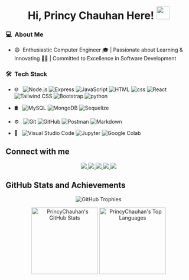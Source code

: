  
 <h1 align="center">Hi, Princy Chauhan Here! <img src="https://media.giphy.com/media/hvRJCLFzcasrR4ia7z/giphy.gif" width="35"></h1>

### 💻 &nbsp;About Me

- 😄 &nbsp;Enthusiastic Computer Engineer 🎓 | Passionate about Learning & Innovating 👩‍💻 | Committed to Excellence in Software Development

### 🛠 &nbsp;Tech Stack

- 🌐 &nbsp;
  ![Node.js](https://img.shields.io/badge/-Node.js-333333?style=flat&logo=Node.js)
  ![Express](https://img.shields.io/badge/-express-333333?style=flat&logo=express)
  ![JavaScript](https://img.shields.io/badge/-JavaScript-333333?style=flat&logo=javascript)
  ![HTML](https://img.shields.io/badge/-HTML-333333?style=flat&logo=HTML5)
  ![css](https://img.shields.io/badge/-css-333333?style=flat&logo=css3)
 ![React](https://img.shields.io/badge/-React-333333?style=flat&logo=react)
![Tailwind CSS](https://img.shields.io/badge/-TailwindCSS-333333?style=flat&logo=tailwind-css)
![Bootstrap](https://img.shields.io/badge/-Bootstrap-333333?style=flat&logo=bootstrap&logoColor=563D7C)
![python](https://img.shields.io/badge/-python-333333?style=flat&logo=python)
 
- 🛢 &nbsp;
  ![MySQL](https://img.shields.io/badge/-SQL-333333?style=flat&logo=sqlite)
  ![MongoDB](https://img.shields.io/badge/-MongoDB-333333?style=flat&logo=Mongodb)
  ![Sequelize](https://img.shields.io/badge/-Sequelize-333333?style=flat&logo=Sequelize)
  
  
 - ⚙️ &nbsp;
  ![Git](https://img.shields.io/badge/-Git-333333?style=flat&logo=git)
  ![GitHub](https://img.shields.io/badge/-GitHub-333333?style=flat&logo=github)
  ![Postman](https://img.shields.io/badge/-Postman-333333?style=flat&logo=postman)
  ![Markdown](https://img.shields.io/badge/-Markdown-333333?style=flat&logo=markdown)

- 🔧 &nbsp;
  ![Visual Studio Code](https://img.shields.io/badge/-Visual%20Studio%20Code-333333?style=flat&logo=visual-studio-code&logoColor=007ACC)
  ![Jupyter](https://img.shields.io/badge/-Jupyter-333333?style=flat&logo=jupyter)
  ![Google Colab](https://img.shields.io/badge/-GoogleColab-333333?style=flat&logo=Google-Colab)

 
## Connect with me

<p align="center">
  <a href="https://www.linkedin.com/in/princy-chauhan">
    <img src="https://img.shields.io/badge/-Princy%20Chauhan-0077B5?style=flat-square&logo=Linkedin&logoColor=white"/>
  </a>
  <a href="mailto:chauhanprincee7@gmail.com">
    <img src="https://img.shields.io/badge/-chauhanprincee7@gmail.com-D14836?style=flat-square&logo=Gmail&logoColor=white"/>
  </a>
  <a href="https://stackoverflow.com/users/20250062/princy-chauhan">
    <img src="https://img.shields.io/badge/-Stack%20Overflow-FE7A16?style=flat-square&logo=Stack-Overflow&logoColor=white"/>
  </a>
  <a href="https://leetcode.com/u/PrincyChauhan/">
    <img src="https://img.shields.io/badge/-LeetCode-FFA116?style=flat-square&logo=LeetCode&logoColor=white"/>
  </a>
  <a href="https://medium.com/@chauhanprincee7">
    <img src="https://img.shields.io/badge/-Medium-12100E?style=flat-square&logo=Medium&logoColor=white"/>
  </a>
</p>

## GitHub Stats and Achievements
<p align="center">
  <img src="https://github-profile-trophy.vercel.app/?username=PrincyChauhan&theme=onedark&row=1&column=6" alt="GitHub Trophies" />
</p>

<p align="center">
  <img height="180em" src="https://github-readme-stats.vercel.app/api?username=PrincyChauhan&show_icons=true&theme=radical" alt="PrincyChauhan's GitHub Stats" />
  <img height="180em" src="https://github-readme-stats.vercel.app/api/top-langs/?username=PrincyChauhan&layout=compact&theme=radical" alt="PrincyChauhan's Top Languages" />
</p>
